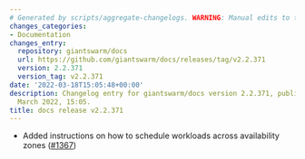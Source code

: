 ```yaml
---
# Generated by scripts/aggregate-changelogs. WARNING: Manual edits to this files will be overwritten.
changes_categories:
- Documentation
changes_entry:
  repository: giantswarm/docs
  url: https://github.com/giantswarm/docs/releases/tag/v2.2.371
  version: 2.2.371
  version_tag: v2.2.371
date: '2022-03-18T15:05:48+00:00'
description: Changelog entry for giantswarm/docs version 2.2.371, published on 18
  March 2022, 15:05.
title: docs release v2.2.371
---
```


- Added instructions on how to schedule workloads across availability zones ([#1367](https://github.com/giantswarm/docs/pull/1367))
